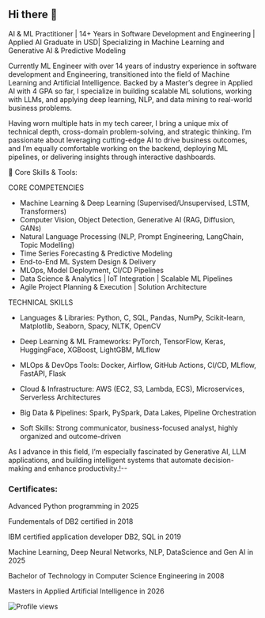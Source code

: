 ## Hi there 👋

AI & ML Practitioner | 14+ Years in Software Development and Engineering | Applied AI Graduate in USD| Specializing in Machine Learning and Generative AI & Predictive Modeling

Currently ML Engineer with over 14 years of industry experience in software development and Engineering, transitioned into the field of Machine Learning and Artificial Intelligence. Backed by a Master’s degree in Applied AI with 4 GPA so far, I specialize in building scalable ML solutions, working with LLMs, and applying deep learning, NLP, and data mining to real-world business problems.

Having worn multiple hats in my tech career, I bring a unique mix of technical depth, cross-domain problem-solving, and strategic thinking. I’m passionate about leveraging cutting-edge AI to drive business outcomes, and I’m equally comfortable working on the backend, deploying ML pipelines, or delivering insights through interactive dashboards.

🔹 Core Skills & Tools:

CORE COMPETENCIES
*	Machine Learning & Deep Learning (Supervised/Unsupervised, LSTM, Transformers)
*	Computer Vision, Object Detection, Generative AI (RAG, Diffusion, GANs)
*	Natural Language Processing (NLP, Prompt Engineering, LangChain, Topic Modelling)
*	Time Series Forecasting & Predictive Modeling
*	End-to-End ML System Design & Delivery
*	MLOps, Model Deployment, CI/CD Pipelines
*	Data Science & Analytics | IoT Integration | Scalable ML Pipelines
*	Agile Project Planning & Execution | Solution Architecture

TECHNICAL SKILLS
*	Languages & Libraries: Python, C, SQL, Pandas, NumPy, Scikit-learn, Matplotlib, Seaborn, Spacy, NLTK, OpenCV
*	Deep Learning & ML Frameworks: PyTorch, TensorFlow, Keras, HuggingFace, XGBoost, LightGBM, MLflow
*	MLOps & DevOps Tools: Docker, Airflow, GitHub Actions, CI/CD, MLflow, FastAPI, Flask
*	Cloud & Infrastructure: AWS (EC2, S3, Lambda, ECS), Microservices, Serverless Architectures
*	Big Data & Pipelines: Spark, PySpark, Data Lakes, Pipeline Orchestration

* Soft Skills: Strong communicator, business-focused analyst, highly organized and outcome-driven

As I advance in this field, I’m especially fascinated by Generative AI, LLM applications, and building intelligent systems that automate decision-making and enhance productivity.!--


### Certificates:

Advanced Python programming in 2025

Fundementals of DB2 certified in 2018

IBM certified application developer DB2, SQL in 2019

Machine Learning, Deep Neural Networks, NLP, DataScience and Gen AI in 2025

Bachelor of Technology in Computer Science Engineering in 2008

Masters in Applied Artificial Intelligence in 2026

![Profile views](https://komarev.com/ghpvc/?username=PSswathi)
